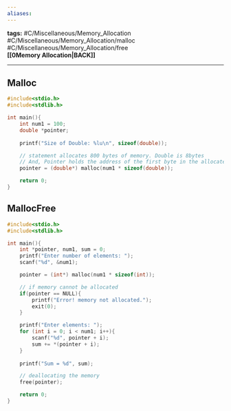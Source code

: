 ```yaml
---
aliases:
---
```

**tags:** #C/Miscellaneous/Memory_Allocation #C/Miscellaneous/Memory_Allocation/malloc #C/Miscellaneous/Memory_Allocation/free  
**[[0Memory Allocation|BACK]]**

---
## Malloc
```C
#include<stdio.h>
#include<stdlib.h>

int main(){
    int num1 = 100;
    double *pointer;
    
    printf("Size of Double: %lu\n", sizeof(double));

    // statement allocates 800 bytes of memory. Double is 8bytes
    // And, Pointer holds the address of the first byte in the allocated memory
    pointer = (double*) malloc(num1 * sizeof(double));

    return 0;
}
```

## MallocFree
```C
#include<stdio.h>
#include<stdlib.h>

int main(){
    int *pointer, num1, sum = 0;
    printf("Enter number of elements: ");
    scanf("%d", &num1);

    pointer = (int*) malloc(num1 * sizeof(int));

    // if memory cannot be allocated
    if(pointer == NULL){
        printf("Error! memory not allocated.");
        exit(0);
    }

    printf("Enter elements: ");
    for (int i = 0; i < num1; i++){
        scanf("%d", pointer + i);
        sum += *(pointer + i);
    }
    
    printf("Sum = %d", sum);

    // deallocating the memory
    free(pointer);

    return 0;
}
```